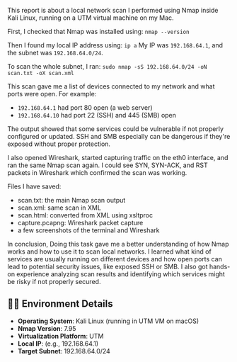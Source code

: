 This report is about a local network scan I performed using Nmap inside Kali Linux, running on a UTM virtual machine on my Mac.

First, I checked that Nmap was installed using:
```nmap --version```

Then I found my local IP address using:
```ip a```
My IP was `192.168.64.1`, and the subnet was `192.168.64.0/24`.

To scan the whole subnet, I ran:
```sudo nmap -sS 192.168.64.0/24 -oN scan.txt -oX scan.xml```

This scan gave me a list of devices connected to my network and what ports were open. For example:
- `192.168.64.1` had port 80 open (a web server)
- `192.168.64.10` had port 22 (SSH) and 445 (SMB) open

The output showed that some services could be vulnerable if not properly configured or updated. SSH and SMB especially can be dangerous if they're exposed without proper protection.

I also opened Wireshark, started capturing traffic on the eth0 interface, and ran the same Nmap scan again. I could see SYN, SYN-ACK, and RST packets in Wireshark which confirmed the scan was working.

Files I have saved:
- scan.txt: the main Nmap scan output
- scan.xml: same scan in XML
- scan.html: converted from XML using xsltproc
- capture.pcapng: Wireshark packet capture
- a few screenshots of the terminal and Wireshark

In conclusion, Doing this task gave me a better understanding of how Nmap works and how to use it to scan local networks. I learned what kind of services are usually running on different devices and how open ports can lead to potential security issues, like exposed SSH or SMB. I also got hands-on experience analyzing scan results and identifying which services might be risky if not properly secured.

## 🧑‍💻 Environment Details
- **Operating System**: Kali Linux (running in UTM VM on macOS)
- **Nmap Version**: 7.95
- **Virtualization Platform**: UTM
- **Local IP**: (e.g., 192.168.64.1)
- **Target Subnet**: 192.168.64.0/24
